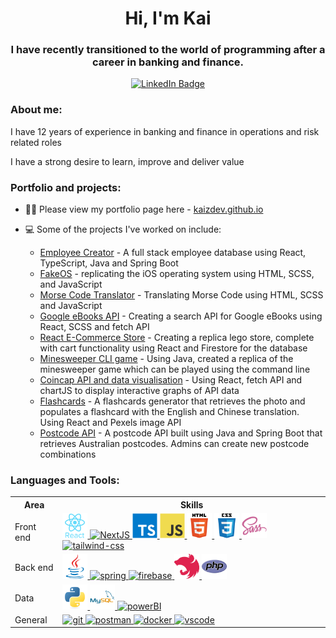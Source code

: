 <h1 align="center">Hi, I'm Kai</h1>
<h3 align="center">I have recently transitioned to the world of programming after a career in banking and finance.</h3>

<div id="badges" align="center">
  <a href="https://www.linkedin.com/in/kai-zhang-dev/">
    <img src="https://img.shields.io/badge/LinkedIn-blue?style=for-the-badge&logo=linkedin&logoColor=white" alt="LinkedIn Badge"/>
    </a>
</div>

<h3 align="left">About me:</h3>
<p>I have 12 years of experience in banking and finance in operations and risk related roles</p>
<p>I have a strong desire to learn, improve and deliver value</p>

<h3 align="left">Portfolio and projects:</h3>

-   👨‍💻 Please view my portfolio page here - [kaizdev.github.io](https://kaizdev.github.io)

-   💻 Some of the projects I've worked on include:
    -   [Employee Creator](https://github.com/kaizdev/employee-creator) - A full stack employee database using React, TypeScript, Java and Spring Boot
    -   [FakeOS](https://github.com/kaizdev/fakeOS) - replicating the iOS operating system using HTML, SCSS, and JavaScript
    -   [Morse Code Translator](https://github.com/kaizdev/morse-code-translator) - Translating Morse Code using HTML, SCSS and JavaScript
    -   [Google eBooks API](https://github.com/kaizdev/google-ebooks) - Creating a search API for Google eBooks using React, SCSS and fetch API
    -   [React E-Commerce Store](https://github.com/kaizdev/react-ecommerce-store) - Creating a replica lego store, complete with cart functionality using React and Firestore for the database
    -   [Minesweeper CLI game](https://github.com/kaizdev/java-minesweeper) - Using Java, created a replica of the minesweeper game which can be played using the command line
    -   [Coincap API and data visualisation](https://github.com/kaizdev/coincap-dataviz) - Using React, fetch API and chartJS to display interactive graphs of API data
    -   [Flashcards](https://github.com/kaizdev/flashcards) - A flashcards generator that retrieves the photo and populates a flashcard with the English and Chinese translation. Using React and Pexels image API
    -   [Postcode API](https://github.com/kaizdev/postcode-api) - A postcode API built using Java and Spring Boot that retrieves Australian postcodes. Admins can create new postcode combinations

<h3 align="left">Languages and Tools:</h3>

<table>
  <tr>
    <th>Area</th>
    <th>Skills</th>

  </tr>
  <tr>
    <td>Front end</td>
    <td><a href="https://reactjs.org/" target="_blank" rel="noreferrer"> <img src="https://raw.githubusercontent.com/devicons/devicon/master/icons/react/react-original-wordmark.svg" alt="react" width="40" height="40"/> </a>
    <a href="https://nextjs.org/" target="_blank" rel="noreferrer"> 
            <img src="https://cdn.jsdelivr.net/gh/devicons/devicon/icons/nextjs/nextjs-original.svg"
           alt="NextJS" width="40" height="40"/> </a>
<a href="https://www.typescriptlang.org/" target="_blank" rel="noreferrer"> <img src="https://raw.githubusercontent.com/devicons/devicon/master/icons/typescript/typescript-original.svg" alt="typescript" width="40" height="40"/> </a>
<a href="https://developer.mozilla.org/en-US/docs/Web/JavaScript" target="_blank" rel="noreferrer"> <img src="https://raw.githubusercontent.com/devicons/devicon/master/icons/javascript/javascript-original.svg" alt="javascript" width="40" height="40"/> </a>
<a href="https://www.w3.org/html/" target="_blank" rel="noreferrer"> <img src="https://raw.githubusercontent.com/devicons/devicon/master/icons/html5/html5-original-wordmark.svg" alt="html5" width="40" height="40"/> </a>
<a href="https://www.w3schools.com/css/" target="_blank" rel="noreferrer"> <img src="https://raw.githubusercontent.com/devicons/devicon/master/icons/css3/css3-original-wordmark.svg" alt="css3" width="40" height="40"/> </a>
<a href="https://sass-lang.com" target="_blank" rel="noreferrer"> <img src="https://raw.githubusercontent.com/devicons/devicon/master/icons/sass/sass-original.svg" alt="sass" width="40" height="40"/> </a>
<a href="https://tailwindcss.com/" target="_blank" rel="noreferrer"> <img src="https://cdn.jsdelivr.net/gh/devicons/devicon/icons/tailwindcss/tailwindcss-plain.svg" alt="tailwind-css" width="40" height="40"/> </a></td>

  </tr>
  <tr>
    <td>Back end</td>
    <td><a href="https://www.java.com" target="_blank" rel="noreferrer"> <img src="https://raw.githubusercontent.com/devicons/devicon/master/icons/java/java-original.svg" alt="java" width="40" height="40"/> </a>
<a href="https://spring.io/" target="_blank" rel="noreferrer"> <img src="https://www.vectorlogo.zone/logos/springio/springio-icon.svg" alt="spring" width="40" height="40"/> </a>
<a href="https://firebase.google.com/" target="_blank" rel="noreferrer"> <img src="https://www.vectorlogo.zone/logos/firebase/firebase-icon.svg" alt="firebase" width="40" height="40"/> </a>
<a href="https://nestjs.com/" target="_blank" rel="noreferrer"> <img src="https://raw.githubusercontent.com/devicons/devicon/master/icons/nestjs/nestjs-plain.svg" alt="nestjs" width="40" height="40"/> </a>
<a href="https://www.php.net" target="_blank" rel="noreferrer"> <img src="https://raw.githubusercontent.com/devicons/devicon/master/icons/php/php-original.svg" alt="php" width="40" height="40"/> </a></td>

  </tr>
    <tr>
    <td>Data</td>
    <td><a href="https://www.python.org" target="_blank" rel="noreferrer"> <img src="https://raw.githubusercontent.com/devicons/devicon/master/icons/python/python-original.svg" alt="python" width="40" height="40"/> </a>
<a href="https://www.mysql.com/" target="_blank" rel="noreferrer"> <img src="https://raw.githubusercontent.com/devicons/devicon/master/icons/mysql/mysql-original-wordmark.svg" alt="mysql" width="40" height="40"/> </a>
<a href="https://powerbi.microsoft.com/en-au/" target="_blank" rel="noreferrer"> <img src="https://upload.vectorlogo.zone/logos/microsoft_powerbi/images/985205ac-fb3d-4c80-97f4-7bc0fec8c67d.svg" alt="powerBI" width="40" height="40"/> </a>
</td>

  </tr>
    <tr>
    <td>General</td>
    <td><a href="https://git-scm.com/" target="_blank" rel="noreferrer"> <img src="https://www.vectorlogo.zone/logos/git-scm/git-scm-icon.svg" alt="git" width="40" height="40"/> </a>
<a href="https://postman.com" target="_blank" rel="noreferrer"> <img src="https://www.vectorlogo.zone/logos/getpostman/getpostman-icon.svg" alt="postman" width="40" height="40"/> </a>
<a href="https://docker.com" target="_blank" rel="noreferrer"> <img src="https://www.vectorlogo.zone/logos/docker/docker-tile.svg" alt="docker" width="40" height="40"/> </a>
<a href="https://code.visualstudio.com/" target="_blank" rel="noreferrer"> 
            <img src="https://cdn.jsdelivr.net/gh/devicons/devicon/icons/vscode/vscode-original-wordmark.svg" 
           alt="vscode" width="40" height="40"/> </a>
</td>

  </tr>
</table>
